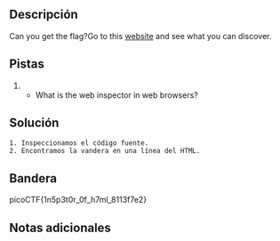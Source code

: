 ## Descripción

Can you get the flag?Go to this [website](http://saturn.picoctf.net:55825/) and see what you can discover.

## Pistas

1. -   What is the web inspector in web browsers?

## Solución

```python()
1. Inspeccionamos el código fuente.
2. Encontramos la vandera en una línea del HTML.

```

## Bandera

picoCTF{1n5p3t0r_0f_h7ml_8113f7e2}

## Notas adicionales
